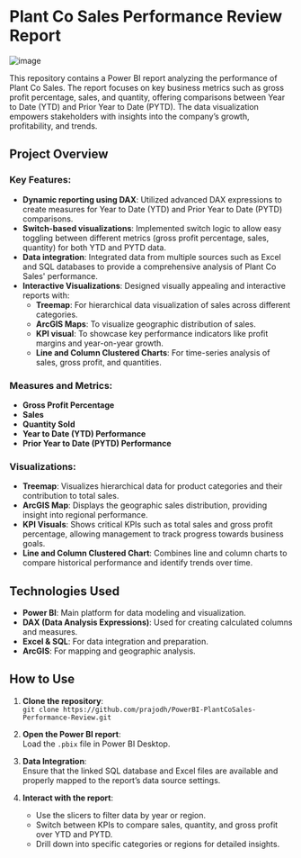 # Plant Co Sales Performance Review Report
![image](https://github.com/user-attachments/assets/66b75d81-7571-4529-8e24-8410403b18c2)

This repository contains a Power BI report analyzing the performance of Plant Co Sales. The report focuses on key business metrics such as gross profit percentage, sales, and quantity, offering comparisons between Year to Date (YTD) and Prior Year to Date (PYTD). The data visualization empowers stakeholders with insights into the company’s growth, profitability, and trends.

## Project Overview

### Key Features:
- **Dynamic reporting using DAX**: Utilized advanced DAX expressions to create measures for Year to Date (YTD) and Prior Year to Date (PYTD) comparisons.
- **Switch-based visualizations**: Implemented switch logic to allow easy toggling between different metrics (gross profit percentage, sales, quantity) for both YTD and PYTD data.
- **Data integration**: Integrated data from multiple sources such as Excel and SQL databases to provide a comprehensive analysis of Plant Co Sales' performance.
- **Interactive Visualizations**: Designed visually appealing and interactive reports with:
  - **Treemap**: For hierarchical data visualization of sales across different categories.
  - **ArcGIS Maps**: To visualize geographic distribution of sales.
  - **KPI visual**: To showcase key performance indicators like profit margins and year-on-year growth.
  - **Line and Column Clustered Charts**: For time-series analysis of sales, gross profit, and quantities.

### Measures and Metrics:
- **Gross Profit Percentage**
- **Sales**
- **Quantity Sold**
- **Year to Date (YTD) Performance**
- **Prior Year to Date (PYTD) Performance**

### Visualizations:
- **Treemap**: Visualizes hierarchical data for product categories and their contribution to total sales.
- **ArcGIS Map**: Displays the geographic sales distribution, providing insight into regional performance.
- **KPI Visuals**: Shows critical KPIs such as total sales and gross profit percentage, allowing management to track progress towards business goals.
- **Line and Column Clustered Chart**: Combines line and column charts to compare historical performance and identify trends over time.

## Technologies Used
- **Power BI**: Main platform for data modeling and visualization.
- **DAX (Data Analysis Expressions)**: Used for creating calculated columns and measures.
- **Excel & SQL**: For data integration and preparation.
- **ArcGIS**: For mapping and geographic analysis.

## How to Use
1. **Clone the repository**:  
   `git clone https://github.com/prajodh/PowerBI-PlantCoSales-Performance-Review.git`
   
2. **Open the Power BI report**:  
   Load the `.pbix` file in Power BI Desktop.

3. **Data Integration**:  
   Ensure that the linked SQL database and Excel files are available and properly mapped to the report’s data source settings.

4. **Interact with the report**:  
   - Use the slicers to filter data by year or region.
   - Switch between KPIs to compare sales, quantity, and gross profit over YTD and PYTD.
   - Drill down into specific categories or regions for detailed insights.
